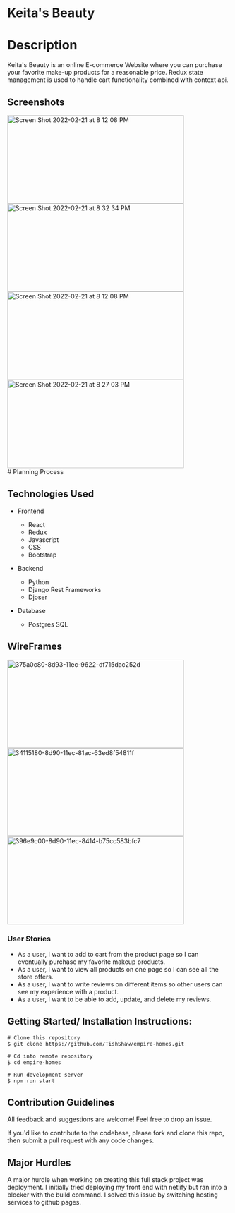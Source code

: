 # Keita's Beauty 
# Description
	
Keita's Beauty is an online E-commerce Website where you can purchase your favorite make-up products for a reasonable price. Redux state management is used to handle cart functionality combined with context api. 


## Screenshots
<div>
  <img width="400" height="200px" alt="Screen Shot 2022-02-21 at 8 12 08 PM" src="https://user-images.githubusercontent.com/92543814/155241034-f3d8b321-7d5c-432d-825f-95ebd57eddf1.png"> 
   <img width="400" height="200px"alt="Screen Shot 2022-02-21 at 8 32 34 PM" src="https://user-images.githubusercontent.com/92543814/155241196-8dc61c69-273b-4d69-a2bc-64111480f044.png">
    <img width="400" height="200px" alt="Screen Shot 2022-02-21 at 8 12 08 PM" src="https://user-images.githubusercontent.com/92543814/155241225-a0d50a35-e38f-4e41-ae0c-fe6a026049a1.png">
        <img width="400" height="200px" alt="Screen Shot 2022-02-21 at 8 27 03 PM" src="https://user-images.githubusercontent.com/92543814/155241265-231e2de7-5f40-4aed-808c-d6f26c5ba882.png">
 </div>
# Planning Process
 
## Technologies Used

- Frontend
  - React
  - Redux
  - Javascript
  - CSS
  - Bootstrap

- Backend 
  - Python
  - Django Rest Frameworks
  - Djoser
  

- Database
  - Postgres SQL

## WireFrames

<div>
<img width="400" height="200px" alt="375a0c80-8d93-11ec-9622-df715dac252d" src="https://user-images.githubusercontent.com/92543814/155243346-7c118fdf-f271-49a9-9953-baac4816168e.png">

<img width="400" height="200px" alt="34115180-8d90-11ec-81ac-63ed8f54811f" src="https://user-images.githubusercontent.com/92543814/155243363-7fc67c5c-ca7c-410c-992a-7f08acc3bd37.png">

<img width="400" height="200px" alt="396e9c00-8d90-11ec-8414-b75cc583bfc7" src="https://user-images.githubusercontent.com/92543814/155243368-baf8b54e-2a89-4f52-a103-91b9d8139980.png">
</div>

### User Stories

   - As a user, I want to add to cart from the product page so I can eventually purchase my favorite makeup products.
   - As a user, I want to view all products on one page so I can see all the store offers.
   - As a user, I want to write reviews on different items so other users can see my experience with a product.
   - As a user, I want to be able to add, update, and delete my reviews.
   

## Getting Started/ Installation Instructions:
```
# Clone this repository
$ git clone https://github.com/TishShaw/empire-homes.git

# Cd into remote repository
$ cd empire-homes

# Run development server
$ npm run start
```

## Contribution Guidelines
All feedback and suggestions are welcome! Feel free to drop an issue.

If you'd like to contribute to the codebase, please fork and clone this repo, then submit a pull request with any code changes.


## Major Hurdles
 
 A major hurdle when working on creating this full stack project was deployment. I initially tried deploying my front end with netlify but ran into a blocker with the build.command. I solved this issue by switching hosting services to github pages.
 


